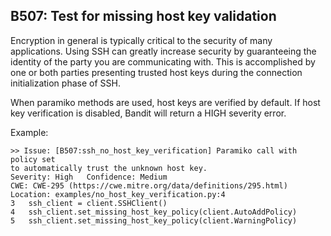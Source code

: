 ## B507: Test for missing host key validation

Encryption in general is typically critical to the security of many
applications. Using SSH can greatly increase security by guaranteeing
the identity of the party you are communicating with. This is
accomplished by one or both parties presenting trusted host keys during
the connection initialization phase of SSH.

When paramiko methods are used, host keys are verified by default. If
host key verification is disabled, Bandit will return a HIGH severity
error.

Example:

<!-- -->

    >> Issue: [B507:ssh_no_host_key_verification] Paramiko call with policy set
    to automatically trust the unknown host key.
    Severity: High   Confidence: Medium
    CWE: CWE-295 (https://cwe.mitre.org/data/definitions/295.html)
    Location: examples/no_host_key_verification.py:4
    3   ssh_client = client.SSHClient()
    4   ssh_client.set_missing_host_key_policy(client.AutoAddPolicy)
    5   ssh_client.set_missing_host_key_policy(client.WarningPolicy)